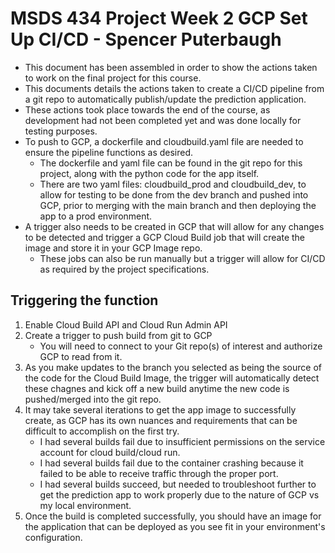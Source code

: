 
# MSDS 434 Project Week 2 GCP Set Up CI/CD - Spencer Puterbaugh

- This document has been assembled in order to show the actions taken to work on the final project for this course.
- This documents details the actions taken to create a CI/CD pipeline from a git repo to automatically publish/update the prediction application.
- These actions took place towards the end of the course, as development had not been completed yet and was done locally for testing purposes.
- To push to GCP, a dockerfile and cloudbuild.yaml file are needed to ensure the pipeline functions as desired.
    - The dockerfile and yaml file can be found in the git repo for this project, along with the python code for the app itself.
    - There are two yaml files: cloudbuild_prod and cloudbuild_dev, to allow for testing to be done from the dev branch and pushed into GCP, prior to merging with the main branch and then deploying the app to a prod environment.
- A trigger also needs to be created in GCP that will allow for any changes to be detected and trigger a GCP Cloud Build job that will create the image and store it in your GCP Image repo.
    - These jobs can also be run manually but a trigger will allow for CI/CD as required by the project specifications.




## Triggering the function

1. Enable Cloud Build API and Cloud Run Admin API
2. Create a trigger to push build from git to GCP
    - You will need to connect to your Git repo(s) of interest and authorize GCP to read from it.
3. As you make updates to the branch you selected as being the source of the code for the Cloud Build Image, the trigger will automatically detect these chagnes and kick off a new build anytime the new code is pushed/merged into the git repo.
4. It may take several iterations to get the app image to successfully create, as GCP has its own nuances and requirements that can be difficult to accomplish on the first try.
    - I had several builds fail due to insufficient permissions on the service account for cloud build/cloud run.
    - I had several builds fail due to the container crashing because it failed to be able to receive traffic through the proper port.
    - I had several builds succeed, but needed to troubleshoot further to get the prediction app to work properly due to the nature of GCP vs my local environment.
5. Once the build is completed successfully, you should have an image for the application that can be deployed as you see fit in your environment's configuration.

